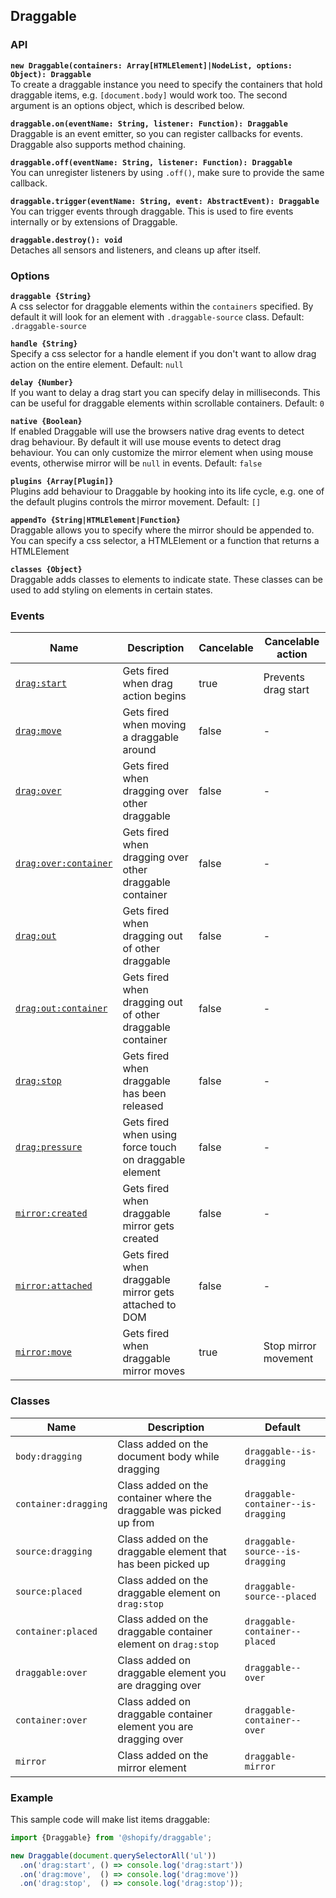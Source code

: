 ## Draggable

### API

**`new Draggable(containers: Array[HTMLElement]|NodeList, options: Object): Draggable`**  
To create a draggable instance you need to specify the containers that hold draggable items, e.g.
`[document.body]` would work too. The second argument is an options object, which is described
below.

**`draggable.on(eventName: String, listener: Function): Draggable`**  
Draggable is an event emitter, so you can register callbacks for events. Draggable
also supports method chaining.

**`draggable.off(eventName: String, listener: Function): Draggable`**  
You can unregister listeners by using `.off()`, make sure to provide the same callback.

**`draggable.trigger(eventName: String, event: AbstractEvent): Draggable`**  
You can trigger events through draggable. This is used to fire events internally or by
extensions of Draggable.

**`draggable.destroy(): void`**  
Detaches all sensors and listeners, and cleans up after itself.

### Options

**`draggable {String}`**  
A css selector for draggable elements within the `containers` specified. By default it will
look for an element with `.draggable-source` class. Default: `.draggable-source`

**`handle {String}`**  
Specify a css selector for a handle element if you don't want to allow drag action
on the entire element. Default: `null`

**`delay {Number}`**  
If you want to delay a drag start you can specify delay in milliseconds. This can be useful
for draggable elements within scrollable containers. Default: `0`

**`native {Boolean}`**  
If enabled Draggable will use the browsers native drag events to detect drag behaviour. By default
it will use mouse events to detect drag behaviour. You can only customize the mirror element when
using mouse events, otherwise mirror will be `null` in events. Default: `false`

**`plugins {Array[Plugin]}`**  
Plugins add behaviour to Draggable by hooking into its life cycle, e.g. one of the default
plugins controls the mirror movement. Default: `[]`

**`appendTo {String|HTMLElement|Function}`**  
Draggable allows you to specify where the mirror should be appended to. You can specify a css
selector, a HTMLElement or a function that returns a HTMLElement

**`classes {Object}`**  
Draggable adds classes to elements to indicate state. These classes can be used to add styling
on elements in certain states.

### Events

| Name                                         | Description                                                | Cancelable  | Cancelable action    |
| -------------------------------------------- | ---------------------------------------------------------- | ----------- | -------------------- |
| [`drag:start`][dragstart]                    | Gets fired when drag action begins                         | true        | Prevents drag start  |
| [`drag:move`][dragmove]                      | Gets fired when moving a draggable around                  | false       | -                    |
| [`drag:over`][dragover]                      | Gets fired when dragging over other draggable              | false       | -                    |
| [`drag:over:container`][dragovercontainer]   | Gets fired when dragging over other draggable container    | false       | -                    |
| [`drag:out`][dragout]                        | Gets fired when dragging out of other draggable            | false       | -                    |
| [`drag:out:container`][dragoutcontainer]     | Gets fired when dragging out of other draggable container  | false       | -                    |
| [`drag:stop`][dragstop]                      | Gets fired when draggable has been released                | false       | -                    |
| [`drag:pressure`][dragpressure]              | Gets fired when using force touch on draggable element     | false       | -                    |
| [`mirror:created`][mirrorcreated]            | Gets fired when draggable mirror gets created              | false       | -                    |
| [`mirror:attached`][mirrorattached]          | Gets fired when draggable mirror gets attached to DOM      | false       | -                    |
| [`mirror:move`][mirrormove]                  | Gets fired when draggable mirror moves                     | true        | Stop mirror movement |

[dragstart]: DragEvent#dragstartevent
[dragmove]: DragEvent#dragmoveevent
[dragover]: DragEvent#dragoverevent
[dragovercontainer]: DragEvent#dragovercontainer
[dragout]: DragEvent#dragoutevent
[dragoutcontainer]: DragEvent#dragoutcontainerevent
[dragstop]: DragEvent#dragstopevent
[dragpressure]: DragEvent#dragpressureevent

[mirrorcreated]: MirrorEvent#mirrorcreatedevent
[mirrorattached]: MirrorEvent#mirrorattachedevent
[mirrormove]: MirrorEvent#mirrormoveevent

### Classes

| Name                 | Description                                                          | Default                            |
| -------------------- | -------------------------------------------------------------------- | ---------------------------------- |
| `body:dragging`      | Class added on the document body while dragging                      | `draggable--is-dragging`           |
| `container:dragging` | Class added on the container where the draggable was picked up from  | `draggable-container--is-dragging` |
| `source:dragging`    | Class added on the draggable element that has been picked up         | `draggable-source--is-dragging`    |
| `source:placed`      | Class added on the draggable element on `drag:stop`                  | `draggable-source--placed`         |
| `container:placed`   | Class added on the draggable container element on `drag:stop`        | `draggable-container--placed`      |
| `draggable:over`     | Class added on draggable element you are dragging over               | `draggable--over`                  |
| `container:over`     | Class added on draggable container element you are dragging over     | `draggable-container--over`        |
| `mirror`             | Class added on the mirror element                                    | `draggable-mirror`                 |

### Example

This sample code will make list items draggable:

```js
import {Draggable} from '@shopify/draggable';

new Draggable(document.querySelectorAll('ul'))
  .on('drag:start', () => console.log('drag:start'))
  .on('drag:move',  () => console.log('drag:move'))
  .on('drag:stop',  () => console.log('drag:stop'));
```
